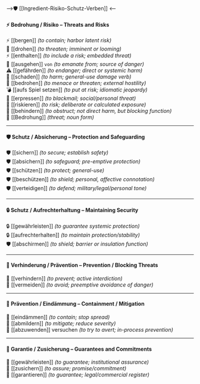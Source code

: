 -->🛡️ [[Ingredient-Risiko-Schutz-Verben]] <--
#### ⚡ Bedrohung / Risiko – Threats and Risks  
⚡ [[bergen]] *(to contain; harbor latent risk)*  
🚨 [[drohen]] *(to threaten; imminent or looming)*  
⚡ [[enthalten]] *(to include a risk; embedded threat)*  
🌋 [[ausgehen]] ``von`` *(to emanate from; source of danger)*  
⚠️ [[gefährden]] *(to endanger; direct or systemic harm)*  
🔺 [[schaden]] *(to harm; general-use damage verb)*  
🚨 [[bedrohen]] *(to menace or threaten; external hostility)*  
💣 [[aufs Spiel setzen]] *(to put at risk; idiomatic jeopardy)*  
🚩 [[erpressen]] *(to blackmail; social/personal threat)*  
🧨 [[riskieren]] *(to risk; deliberate or calculated exposure)*  
🧱 [[behindern]] *(to obstruct; not direct harm, but blocking function)*  
📛 [[Bedrohung]] *(threat; noun form)*  

---

#### 🛡️ Schutz / Absicherung – Protection and Safeguarding  
🛡️ [[sichern]] *(to secure; establish safety)*  
🛡️ [[absichern]] *(to safeguard; pre-emptive protection)*  
🛡️ [[schützen]] *(to protect; general-use)*  
🛡️ [[beschützen]] *(to shield; personal, affective connotation)*  
🛡️ [[verteidigen]] *(to defend; military/legal/personal tone)*  

---

#### 🔒 Schutz / Aufrechterhaltung – Maintaining Security  
🔒 [[gewährleisten]] *(to guarantee systemic protection)*  
🔒 [[aufrechterhalten]] *(to maintain protection/stability)*  
🛡️ [[abschirmen]] *(to shield; barrier or insulation function)*  

---

#### 🚫 Verhinderung / Prävention – Prevention / Blocking Threats  
🚫 [[verhindern]] *(to prevent; active interdiction)*  
🚫 [[vermeiden]] *(to avoid; preemptive avoidance of danger)*  

---

#### 🛟 Prävention / Eindämmung – Containment / Mitigation  
🛟 [[eindämmen]] *(to contain; stop spread)*  
🛟 [[abmildern]] *(to mitigate; reduce severity)*  
🛟 [[abzuwenden]] versuchen *(to try to avert; in-process prevention)*  

---

#### 🎯 Garantie / Zusicherung – Guarantees and Commitments  
🎯 [[gewährleisten]] *(to guarantee; institutional assurance)*  
🎯 [[zusichern]] *(to assure; promise/commitment)*  
🎯 [[garantieren]] *(to guarantee; legal/commercial register)*